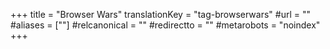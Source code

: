 +++
title = "Browser Wars"
translationKey = "tag-browserwars"
#url = ""
#aliases = [""]
#relcanonical = ""
#redirectto = ""
#metarobots = "noindex"
+++
